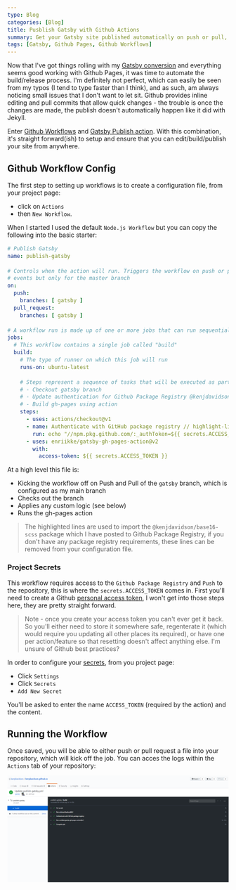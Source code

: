 ```yaml
---
type: Blog
categories: [Blog]
title: Pusblish Gatsby with Github Actions
summary: Get your Gatsby site published automatically on push or pull, without needing to be home
tags: [Gatsby, Github Pages, Github Workflows]
---
```


Now that I've got things rolling with my [Gatsby conversion](/writing/2020/03/01/here-comes-gatsby) and everything seems good working with Github Pages, it was time to automate the build/release process.  I'm definitely not perfect, which can easily be seen from my typos (I tend to type faster than I think), and as such, am always noticing small issues that I don't want to let sit.  Github provides inline editing and pull commits that allow quick changes - the trouble is once the changes are made, the publish doesn't automatically happen like it did with Jekyll.

Enter [Github Workflows](https://help.github.com/en/actions/configuring-and-managing-workflows/configuring-and-managing-workflow-files-and-runs) and [Gatsby Publish action](https://github.com/marketplace/actions/gatsby-publish).  With this combination, it's straight forward(ish) to setup and ensure that you can edit/build/publish your site from anywhere.

## Github Workflow Config

The first step to setting up workflows is to create a configuration file, from your project page:
- click on `Actions` 
- then `New Workflow`.  

When I started I used the default `Node.js Workflow` but you can copy the following into the basic starter:

```yml
# Publish Gatsby
name: publish-gatsby

# Controls when the action will run. Triggers the workflow on push or pull request 
# events but only for the master branch
on:
  push:
    branches: [ gatsby ]
  pull_request:
    branches: [ gatsby ]

# A workflow run is made up of one or more jobs that can run sequentially or in parallel
jobs:
  # This workflow contains a single job called "build"
  build:
    # The type of runner on which this job will run
    runs-on: ubuntu-latest

    # Steps represent a sequence of tasks that will be executed as part of the job
    # - Checkout gatsby branch
    # - Update authentication for Github Package Registry @kenjdavidson/base16-scss
    # - Build gh-pages using action
    steps:
      - uses: actions/checkout@v1
      - name: Authenticate with GitHub package registry // highlight-line
        run: echo "//npm.pkg.github.com/:_authToken=${{ secrets.ACCESS_TOKEN }}" > ~/.npmrc // highlight-line
      - uses: enriikke/gatsby-gh-pages-action@v2
        with:
          access-token: ${{ secrets.ACCESS_TOKEN }}
```

At a high level this file is:
- Kicking the workflow off on Push and Pull of the `gatsby` branch, which is configured as my main branch
- Checks out the branch
- Applies any custom logic (see below)
- Runs the gh-pages action

> The highlighted lines are used to import the `@kenjdavidson/base16-scss` package which I have posted to Github Package Registry, if you don't have any package registry requirements, these lines can be removed from your configuration file.

### Project Secrets

This workflow requires access to the `Github Package Registry` and `Push` to the repository, this is where the `secrets.ACCESS_TOKEN` comes in.  First you'll need to create a Github [personal access token](https://help.github.com/en/github/authenticating-to-github/creating-a-personal-access-token-for-the-command-line), I won't get into those steps here, they are pretty straight forward.

> Note - once you create your access token you can't ever get it back.  So you'll either need to store it somewhere safe, regenterate it (which would require you updating all other places its required), or have one per action/feature so that resetting doesn't affect anything else.  I'm unsure of Github best practices?

In order to configure your [secrets](https://help.github.com/en/actions/configuring-and-managing-workflows/creating-and-storing-encrypted-secrets), from you project page:
- Click `Settings`
- Click `Secrets`
- `Add New Secret` 

You'll be asked to enter the name `ACCESS_TOKEN` (required by the action) and the content.

## Running the Workflow

Once saved, you will be able to either push or pull request a file into your repository, which will kick off the job.  You can acces the logs within the `Actions` tab of your repository:

![Publish Gatsby Workflow](./github-gatsby-publish.PNG)
